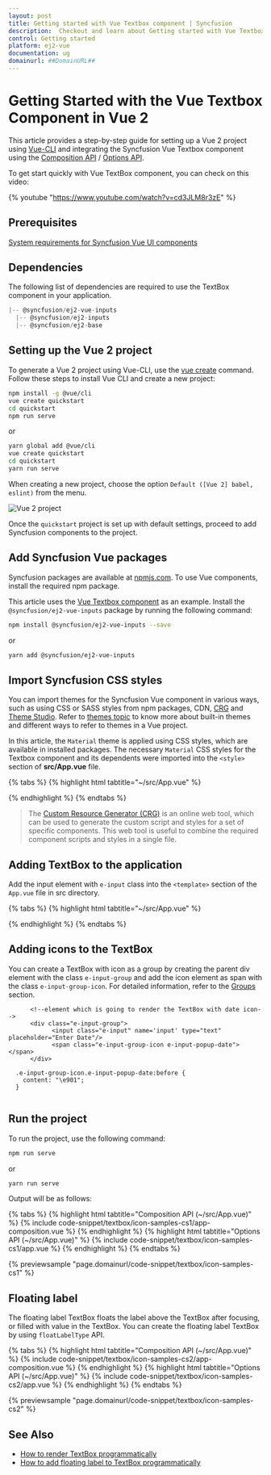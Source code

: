 ```yaml
---
layout: post
title: Getting started with Vue Textbox component | Syncfusion
description:  Checkout and learn about Getting started with Vue Textbox component of Syncfusion Essential JS 2 and more details.
control: Getting started 
platform: ej2-vue
documentation: ug
domainurl: ##DomainURL##
---
```


# Getting Started with the Vue Textbox Component in Vue 2

This article provides a step-by-step guide for setting up a Vue 2 project using [Vue-CLI](https://cli.vuejs.org/) and integrating the Syncfusion Vue Textbox component using the [Composition API](https://vuejs.org/guide/introduction.html#composition-api) / [Options API](https://vuejs.org/guide/introduction.html#options-api).

To get start quickly with Vue TextBox component, you can check on this video:

{% youtube "https://www.youtube.com/watch?v=cd3JLM8r3zE" %}

## Prerequisites

[System requirements for Syncfusion Vue UI components](https://ej2.syncfusion.com/vue/documentation/system-requirements/)

## Dependencies

The following list of dependencies are required to use the TextBox component in your application.

```js
|-- @syncfusion/ej2-vue-inputs
  |-- @syncfusion/ej2-inputs
  |-- @syncfusion/ej2-base

```

## Setting up the Vue 2 project

To generate a Vue 2 project using Vue-CLI, use the [vue create](https://cli.vuejs.org/#getting-started) command. Follow these steps to install Vue CLI and create a new project:

```bash
npm install -g @vue/cli
vue create quickstart
cd quickstart
npm run serve
```

or

```bash
yarn global add @vue/cli
vue create quickstart
cd quickstart
yarn run serve
```

When creating a new project, choose the option `Default ([Vue 2] babel, eslint)` from the menu.

![Vue 2 project](../appearance/images/vue2-terminal.png)

Once the `quickstart` project is set up with default settings, proceed to add Syncfusion components to the project.

## Add Syncfusion Vue packages

Syncfusion packages are available at [npmjs.com](https://www.npmjs.com/search?q=ej2-vue). To use Vue components, install the required npm package.

This article uses the [Vue Textbox component](https://www.syncfusion.com/vue-components/vue-textbox) as an example. Install the `@syncfusion/ej2-vue-inputs` package by running the following command:

```bash
npm install @syncfusion/ej2-vue-inputs --save
```
or

```bash
yarn add @syncfusion/ej2-vue-inputs
```

## Import Syncfusion CSS styles

You can import themes for the Syncfusion Vue component in various ways, such as using CSS or SASS styles from npm packages, CDN, [CRG](https://ej2.syncfusion.com/javascript/documentation/common/custom-resource-generator/) and [Theme Studio](https://ej2.syncfusion.com/vue/documentation/appearance/theme-studio/). Refer to [themes topic](https://ej2.syncfusion.com/vue/documentation/appearance/theme/) to know more about built-in themes and different ways to refer to themes in a Vue project.

In this article, the `Material` theme is applied using CSS styles, which are available in installed packages. The necessary `Material` CSS styles for the Textbox component and its dependents were imported into the `<style>` section of **src/App.vue** file.

{% tabs %}
{% highlight html tabtitle="~/src/App.vue" %}

<style>
@import "../node_modules/@syncfusion/ej2-base/styles/material.css";
@import "../node_modules/@syncfusion/ej2-vue-inputs/styles/material.css";
</style>

{% endhighlight %}
{% endtabs %}

> The [Custom Resource Generator (CRG)](https://crg.syncfusion.com/) is an online web tool, which can be used to generate the custom script and styles for a set of specific components.
> This web tool is useful to combine the required component scripts and styles in a single file.


## Adding TextBox to the application

Add the input element with `e-input` class into the `<template>` section of the `App.vue` file in src directory.

{% tabs %}
{% highlight html tabtitle="~/src/App.vue" %}

<template>
    <div id ='wrap'>
        <div id ='input-container'>
            <div>
                <!--element which is going to render the TextBox-->
                <input class="e-input" type="text" placeholder="Enter Date" />
            </div>
        </div>
    </div>
</template>

{% endhighlight %}
{% endtabs %}

## Adding icons to the TextBox

You can create a TextBox with icon as a group by creating the parent div element with the class `e-input-group` and add the icon element as span with the class `e-input-group-icon`. For detailed information, refer to the [Groups](./groups/) section.

```
      <!--element which is going to render the TextBox with date icon-->
      <div class="e-input-group">
            <input class="e-input" name='input' type="text" placeholder="Enter Date"/>
            <span class="e-input-group-icon e-input-popup-date"></span>
      </div>
```

```
  .e-input-group-icon.e-input-popup-date:before {
    content: "\e901";
  }
  
```

## Run the project

To run the project, use the following command:

```bash
npm run serve
```

or

```bash
yarn run serve
```

Output will be as follows:

{% tabs %}
{% highlight html tabtitle="Composition API (~/src/App.vue)" %}
{% include code-snippet/textbox/icon-samples-cs1/app-composition.vue %}
{% endhighlight %}
{% highlight html tabtitle="Options API (~/src/App.vue)" %}
{% include code-snippet/textbox/icon-samples-cs1/app.vue %}
{% endhighlight %}
{% endtabs %}
        
{% previewsample "page.domainurl/code-snippet/textbox/icon-samples-cs1" %}

## Floating label

The floating label TextBox floats the label above the TextBox after focusing, or filled with value in the TextBox. You can create the floating label TextBox by using `floatLabelType` API.

{% tabs %}
{% highlight html tabtitle="Composition API (~/src/App.vue)" %}
{% include code-snippet/textbox/icon-samples-cs2/app-composition.vue %}
{% endhighlight %}
{% highlight html tabtitle="Options API (~/src/App.vue)" %}
{% include code-snippet/textbox/icon-samples-cs2/app.vue %}
{% endhighlight %}
{% endtabs %}
        
{% previewsample "page.domainurl/code-snippet/textbox/icon-samples-cs2" %}

## See Also

* [How to render TextBox programmatically](./how-to/add-textbox-programmatically)
* [How to add floating label to TextBox programmatically](./how-to/add-floating-label-to-textbox-programmatically)